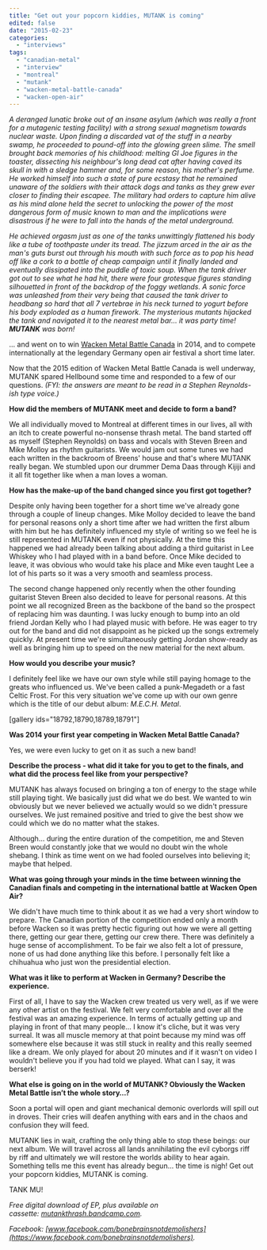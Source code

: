 ```yaml
---
title: "Get out your popcorn kiddies, MUTANK is coming"
edited: false
date: "2015-02-23"
categories:
  - "interviews"
tags:
  - "canadian-metal"
  - "interview"
  - "montreal"
  - "mutank"
  - "wacken-metal-battle-canada"
  - "wacken-open-air"
---
```


_A deranged lunatic broke out of an insane asylum (which was really a front for a mutagenic testing facility) with a strong sexual magnetism towards nuclear waste. Upon finding a discarded vat of the stuff in a nearby swamp, he proceeded to pound-off into the glowing green slime. The smell brought back memories of his childhood: melting GI Joe figures in the toaster, dissecting his neighbour's long dead cat after having caved its skull in with a sledge hammer and, for some reason, his mother's perfume. He worked himself into such a state of pure ecstasy that he remained unaware of the soldiers with their attack dogs and tanks as they grew ever closer to finding their escapee. The military had orders to capture him alive as his mind alone held the secret to unlocking the power of the most dangerous form of music known to man and the implications were disastrous if he were to fall into the hands of the metal underground._

_He achieved orgasm just as one of the tanks unwittingly flattened his body like a tube of toothpaste under its tread. The jizzum arced in the air as the man's guts burst out through his mouth with such force as to pop his head off like a cork to a bottle of cheap campaign until it finally landed and eventually dissipated into the puddle of toxic soup. When the tank driver got out to see what he had hit, there were four grotesque figures standing silhouetted in front of the backdrop of the foggy wetlands. A sonic force was unleashed from their very being that caused the tank driver to headbang so hard that all 7 vertebrae in his neck turned to yogurt before his body exploded as a human firework. The mysterious mutants hijacked the tank and navigated it to the nearest metal bar... it was party time! **MUTANK** was born!_

... and went on to win [Wacken Metal Battle Canada](http://www.metalbattle.ca/) in 2014, and to compete internationally at the legendary Germany open air festival a short time later.

Now that the 2015 edition of Wacken Metal Battle Canada is well underway, MUTANK spared Hellbound some time and responded to a few of our questions. _(FYI: the answers are meant to be read in a Stephen Reynolds-ish type voice.)_

**How did the members of MUTANK meet and decide to form a band?**

We all individually moved to Montreal at different times in our lives, all with an itch to create powerful no-nonsense thrash metal. The band started off as myself (Stephen Reynolds) on bass and vocals with Steven Breen and Mike Molloy as rhythm guitarists. We would jam out some tunes we had each written in the backroom of Breens' house and that's where MUTANK really began. We stumbled upon our drummer Dema Daas through Kijiji and it all fit together like when a man loves a woman.

**How has the make-up of the band changed since you first got together?**

Despite only having been together for a short time we've already gone through a couple of lineup changes. Mike Molloy decided to leave the band for personal reasons only a short time after we had written the first album with him but he has definitely influenced my style of writing so we feel he is still represented in MUTANK even if not physically. At the time this happened we had already been talking about adding a third guitarist in Lee Whiskey who I had played with in a band before. Once Mike decided to leave, it was obvious who would take his place and Mike even taught Lee a lot of his parts so it was a very smooth and seamless process.

The second change happened only recently when the other founding guitarist Steven Breen also decided to leave for personal reasons. At this point we all recognized Breen as the backbone of the band so the prospect of replacing him was daunting. I was lucky enough to bump into an old friend Jordan Kelly who I had played music with before. He was eager to try out for the band and did not disappoint as he picked up the songs extremely quickly. At present time we're simultaneously getting Jordan show-ready as well as bringing him up to speed on the new material for the next album.

**How would you describe your music?**

I definitely feel like we have our own style while still paying homage to the greats who influenced us. We've been called a punk-Megadeth or a fast Celtic Frost. For this very situation we've come up with our own genre which is the title of our debut album: _M.E.C.H. Metal_.

\[gallery ids="18792,18790,18789,18791"\]

**Was 2014 your first year competing in Wacken Metal Battle Canada?**

Yes, we were even lucky to get on it as such a new band!

**Describe the process - what did it take for you to get to the finals, and what did the process feel like from your perspective?**

MUTANK has always focused on bringing a ton of energy to the stage while still playing tight. We basically just did what we do best. We wanted to win obviously but we never believed we actually would so we didn't pressure ourselves. We just remained positive and tried to give the best show we could which we do no matter what the stakes.

Although... during the entire duration of the competition, me and Steven Breen would constantly joke that we would no doubt win the whole shebang. I think as time went on we had fooled ourselves into believing it; maybe that helped.

**What was going through your minds in the time between winning the Canadian finals and competing in the international battle at Wacken Open Air?**

We didn't have much time to think about it as we had a very short window to prepare. The Canadian portion of the competition ended only a month before Wacken so it was pretty hectic figuring out how we were all getting there, getting our gear there, getting our crew there. There was definitely a huge sense of accomplishment. To be fair we also felt a lot of pressure, none of us had done anything like this before. I personally felt like a chihuahua who just won the presidential election.

**What was it like to perform at Wacken in Germany? Describe the experience.**

First of all, I have to say the Wacken crew treated us very well, as if we were any other artist on the festival. We felt very comfortable and over all the festival was an amazing experience. In terms of actually getting up and playing in front of that many people... I know it's cliche, but it was very surreal. It was all muscle memory at that point because my mind was off somewhere else because it was still stuck in reality and this really seemed like a dream. We only played for about 20 minutes and if it wasn't on video I wouldn't believe you if you had told we played. What can I say, it was berserk!

**What else is going on in the world of MUTANK? Obviously the Wacken Metal Battle isn’t the whole story…?**

Soon a portal will open and giant mechanical demonic overlords will spill out in droves. Their cries will deafen anything with ears and in the chaos and confusion they will feed.

MUTANK lies in wait, crafting the only thing able to stop these beings: our next album. We will travel across all lands annihilating the evil cyborgs riff by riff and ultimately we will restore the worlds ability to hear again. Something tells me this event has already begun... the time is nigh! Get out your popcorn kiddies, MUTANK is coming.

TANK MU!

_Free digital download of EP, plus available on cassette: [mutankthrash.bandcamp.com](http://mutankthrash.bandcamp.com/)._ 

_Facebook: [www.facebook.com/bonebrainsnotdemolishers](https://www.facebook.com/bonebrainsnotdemolishers)._
